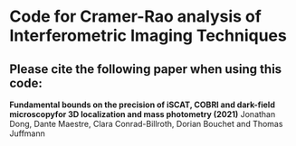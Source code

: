 
# Code for Cramer-Rao analysis of Interferometric Imaging Techniques

## Please cite the following paper when using this code:

**Fundamental bounds on the precision of iSCAT, COBRI and dark-field microscopyfor 3D localization and mass photometry (2021)**
Jonathan Dong, Dante Maestre, Clara Conrad-Billroth, Dorian Bouchet and Thomas Juffmann
